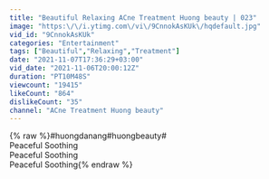 ```yaml
---
title: "Beautiful Relaxing ACne Treatment Huong beauty | 023"
image: "https:\/\/i.ytimg.com\/vi\/9CnnokAsKUk\/hqdefault.jpg"
vid_id: "9CnnokAsKUk"
categories: "Entertainment"
tags: ["Beautiful","Relaxing","Treatment"]
date: "2021-11-07T17:36:29+03:00"
vid_date: "2021-11-06T20:00:12Z"
duration: "PT10M48S"
viewcount: "19415"
likeCount: "864"
dislikeCount: "35"
channel: "ACne Treatment Huong beauty"
---
```

{% raw %}#huongdanang#huongbeauty#<br />Peaceful Soothing<br />Peaceful Soothing<br />Peaceful Soothing{% endraw %}
